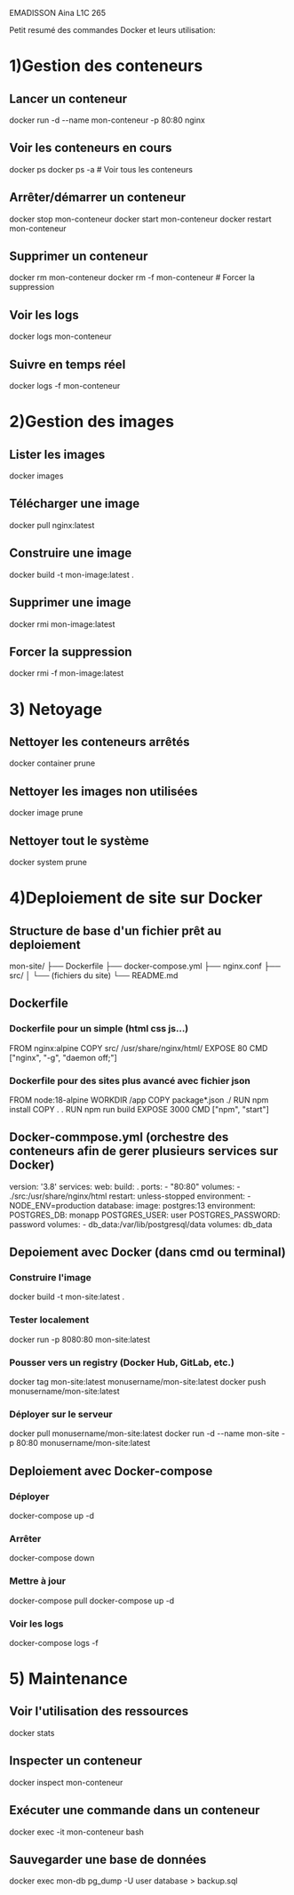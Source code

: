EMADISSON Aina L1C 265 

Petit resumé des commandes Docker et leurs utilisation:

  # 1)Gestion des conteneurs
    
## Lancer un conteneur
docker run -d --name mon-conteneur -p 80:80 nginx

## Voir les conteneurs en cours
docker ps
docker ps -a  # Voir tous les conteneurs

## Arrêter/démarrer un conteneur
docker stop mon-conteneur
docker start mon-conteneur
docker restart mon-conteneur

## Supprimer un conteneur
docker rm mon-conteneur
docker rm -f mon-conteneur  # Forcer la suppression

## Voir les logs
docker logs mon-conteneur

## Suivre en temps réel
docker logs -f mon-conteneur  

  
  # 2)Gestion des images

## Lister les images
docker images

## Télécharger une image
docker pull nginx:latest

## Construire une image
docker build -t mon-image:latest .

## Supprimer une image
docker rmi mon-image:latest

## Forcer la suppression
docker rmi -f mon-image:latest

  # 3) Netoyage
## Nettoyer les conteneurs arrêtés
docker container prune

## Nettoyer les images non utilisées
docker image prune

## Nettoyer tout le système
docker system prune

  # 4)Deploiement de site sur Docker

## Structure de base d'un fichier prêt au deploiement
   mon-site/
├── Dockerfile
├── docker-compose.yml
├── nginx.conf
├── src/
│   └── (fichiers du site)
└── README.md

## Dockerfile 
  ### Dockerfile pour un simple (html css js...)
FROM nginx:alpine
COPY src/ /usr/share/nginx/html/
EXPOSE 80
CMD ["nginx", "-g", "daemon off;"]

  ### Dockerfile pour des sites plus avancé avec fichier json 
FROM node:18-alpine
WORKDIR /app
COPY package*.json ./
RUN npm install
COPY . .
RUN npm run build
EXPOSE 3000
CMD ["npm", "start"]

## Docker-commpose.yml (orchestre des conteneurs afin de gerer plusieurs services sur Docker)
version: '3.8'
services:
  web:
    build: .
    ports:
      - "80:80"
    volumes:
      - ./src:/usr/share/nginx/html
    restart: unless-stopped
    environment:
      - NODE_ENV=production
  database:
    image: postgres:13
    environment:
      POSTGRES_DB: monapp
      POSTGRES_USER: user
      POSTGRES_PASSWORD: password
    volumes:
      - db_data:/var/lib/postgresql/data
volumes:
  db_data

  ## Depoiement avec Docker (dans cmd ou terminal)

 ### Construire l'image
docker build -t mon-site:latest .

 ### Tester localement
docker run -p 8080:80 mon-site:latest

 ### Pousser vers un registry (Docker Hub, GitLab, etc.)
docker tag mon-site:latest monusername/mon-site:latest
docker push monusername/mon-site:latest

### Déployer sur le serveur
docker pull monusername/mon-site:latest
docker run -d --name mon-site -p 80:80 monusername/mon-site:latest

  ## Deploiement avec Docker-compose

### Déployer
docker-compose up -d

### Arrêter
docker-compose down

### Mettre à jour
docker-compose pull
docker-compose up -d

### Voir les logs
docker-compose logs -f

   # 5) Maintenance 
## Voir l'utilisation des ressources
docker stats

## Inspecter un conteneur
docker inspect mon-conteneur

## Exécuter une commande dans un conteneur
docker exec -it mon-conteneur bash

## Sauvegarder une base de données
docker exec mon-db pg_dump -U user database > backup.sql
